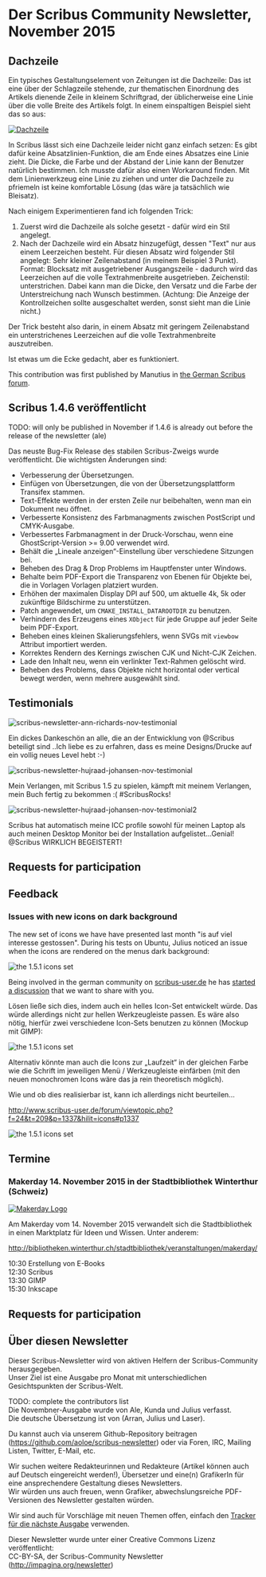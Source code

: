 # Der Scribus Community Newsletter, November 2015

## Dachzeile

Ein typisches Gestaltungselement von Zeitungen ist die Dachzeile: Das ist eine über der Schlagzeile stehende, zur thematischen Einordnung des Artikels dienende Zeile in kleinem Schriftgrad, der üblicherweise eine Linie über die volle Breite des Artikels folgt. In einem einspaltigen Beispiel sieht das so aus:

[![Dachzeile](images/dachzeile-preview.png)](images/dachzeile.png)

In Scribus lässt sich eine Dachzeile leider nicht ganz einfach setzen: Es gibt dafür keine Absatzlinien-Funktion, die am Ende eines Absatzes eine Linie zieht. Die Dicke, die Farbe und der Abstand der Linie kann der Benutzer natürlich bestimmen. Ich musste dafür also einen Workaround finden. Mit dem Linienwerkzeug eine Linie zu ziehen und unter die Dachzeile zu pfriemeln ist keine komfortable Lösung (das wäre ja tatsächlich wie Bleisatz).

Nach einigem Experimentieren fand ich folgenden Trick:

1. Zuerst wird die Dachzeile als solche gesetzt - dafür wird ein Stil angelegt.
2. Nach der Dachzeile wird ein Absatz hinzugefügt, dessen "Text" nur aus einem Leerzeichen besteht. Für diesen Absatz wird folgender Stil angelegt: Sehr kleiner Zeilenabstand (in meinem Beispiel 3 Punkt). Format: Blocksatz mit ausgetriebener Ausgangszeile - dadurch wird das Leerzeichen auf die volle Textrahmenbreite ausgetrieben. Zeichenstil: unterstrichen. Dabei kann man die Dicke, den Versatz und die Farbe der Unterstreichung nach Wunsch bestimmen. (Achtung: Die Anzeige der Kontrollzeichen sollte ausgeschaltet werden, sonst sieht man die Linie nicht.)

Der Trick besteht also darin, in einem Absatz mit geringem Zeilenabstand ein unterstrichenes Leerzeichen auf die volle Textrahmenbreite auszutreiben.

Ist etwas um die Ecke gedacht, aber es funktioniert.

This contribution was first published by Manutius in [the German Scribus forum](http://scribus-user.de/forum).

## Scribus 1.4.6 veröffentlicht

TODO: will only be published in November if 1.4.6 is already out before the release of the newsletter (ale)

Das neuste Bug-Fix Release des stabilen Scribus-Zweigs wurde veröffentlicht. Die wichtigsten Änderungen sind:

- Verbesserung der Übersetzungen.
- Einfügen von Übersetzungen, die von der Übersetzungsplattform Transifex stammen.
- Text-Effekte werden in der ersten Zeile nur beibehalten, wenn man ein Dokument neu öffnet.
- Verbesserte Konsistenz des Farbmanagments zwischen PostScript und CMYK-Ausgabe.
- Verbessertes Farbmanagment in der Druck-Vorschau, wenn eine GhostScript-Version >= 9.00 verwendet wird.
- Behält die „Lineale anzeigen“-Einstellung über verschiedene Sitzungen bei.
- Beheben des Drag & Drop Problems im Hauptfenster unter Windows.
- Behalte beim PDF-Export die Transparenz von Ebenen für Objekte bei, die in Vorlagen Vorlagen platziert wurden.
- Erhöhen der maximalen Display DPI auf 500, um aktuelle 4k, 5k oder zukünftige Bildschirme zu unterstützen.
- Patch angewendet, um `CMAKE_INSTALL_DATAROOTDIR` zu benutzen.
- Verhindern des Erzeugens eines `XObject` für jede Gruppe auf jeder Seite beim PDF-Export.
- Beheben eines kleinen Skalierungsfehlers, wenn SVGs mit `viewbow` Attribut importiert werden.
- Korrektes Rendern des Kernings zwischen CJK und Nicht-CJK Zeichen.
- Lade den Inhalt neu, wenn ein verlinkter Text-Rahmen gelöscht wird.
- Beheben des Problems, dass Objekte nicht horizontal oder vertical bewegt werden, wenn mehrere ausgewählt sind.

## Testimonials

![scribus-newsletter-ann-richards-nov-testimonial](images/testimonial-ann-richards.png)

Ein dickes Dankeschön an alle, die an der Entwicklung von @Scribus beteiligt sind ..Ich liebe es zu erfahren, dass es meine Designs/Drucke auf ein vollig neues Level hebt :-)

![scribus-newsletter-hujraad-johansen-nov-testimonial](images/testimonial-hujraad-johansen.png)

Mein Verlangen, mit Scribus 1.5 zu spielen, kämpft mit meinem Verlangen, mein Buch fertig zu bekommen :( #ScribusRocks!

![scribus-newsletter-hujraad-johansen-nov-testimonial2](images/testimonial-hujraad-johansen-2.png)

Scribus hat automatisch meine ICC profile sowohl für meinen Laptop als auch meinen Desktop Monitor bei der Installation aufgelistet...Genial! @Scribus WIRKLICH BEGEISTERT!

## Requests for participation

## Feedback

### Issues with new icons on dark background

The new set of icons we have have presented last month "is auf viel interesse gestossen". During his tests on Ubuntu, Julius noticed an issue when the icons are rendered on the menus dark background:

![the 1.5.1 icons set](images/feedbkack-icons-dark-menus.png)

Being involved in the german community on [scribus-user.de](http://scribus-user.de/forum/) he has [started a discussion](http://www.scribus-user.de/forum/viewtopic.php?f=24&t=209) that we want to share with you.

Lösen ließe sich dies, indem auch ein helles Icon-Set entwickelt würde. Das würde allerdings nicht zur hellen Werkzeugleiste passen. Es wäre also nötig, hierfür zwei verschiedene Icon-Sets benutzen zu können (Mockup mit GIMP):

![the 1.5.1 icons set](images/feedbkack-icons-sketch.png)


Alternativ könnte man auch die Icons zur „Laufzeit“ in der gleichen Farbe wie die Schrift im jeweiligen Menü / Werkzeugleiste einfärben (mit den neuen monochromen Icons wäre das ja rein theoretisch möglich).

Wie und ob dies realisierbar ist, kann ich allerdings nicht beurteilen...

<http://www.scribus-user.de/forum/viewtopic.php?f=24&t=209&p=1337&hilit=icons#p1337>


![the 1.5.1 icons set](images/feedbkack-icons-sketch.png)

## Termine

### Makerday 14. November 2015 in der Stadtbibliothek Winterthur (Schweiz)

[![Makerday Logo](images/event-makerday-winterthur.png)](http://bibliotheken.winterthur.ch/stadtbibliothek/veranstaltungen/makerday/)

Am Makerday vom 14. November 2015 verwandelt sich die Stadtbibliothek in einen Marktplatz für Ideen und Wissen. Unter anderem:

<http://bibliotheken.winterthur.ch/stadtbibliothek/veranstaltungen/makerday/>  

10:30 Erstellung von E-Books  
12:30 Scribus  
13:30 GIMP  
15:30 Inkscape


## Requests for participation

## Über diesen Newsletter

Dieser Scribus-Newsletter wird von aktiven Helfern der Scribus-Community herausgegeben.  
Unser Ziel ist eine Ausgabe pro Monat mit unterschiedlichen Gesichtspunkten der Scribus-Welt.

TODO: complete the contributors list  
Die Novembner-Ausgabe wurde von Ale, Kunda und Julius verfasst.  
Die deutsche Übersetzung ist von (Arran, Julius und Laser).

Du kannst auch via unserem Github-Repository beitragen (<https://github.com/aoloe/scribus-newsletter>) oder via Foren, IRC, Mailing Listen, Twitter, E-Mail, etc.

Wir suchen weitere Redakteurinnen und Redakteure (Artikel können auch auf Deutsch eingereicht werden!), Übersetzer und eine(n) GrafikerIn für eine ansprechendere Gestaltung dieses Newsletters.  
Wir würden uns auch freuen, wenn Grafiker, abwechslungsreiche PDF-Versionen des Newsletter gestalten würden.

Wir sind auch für Vorschläge mit neuen Themen offen, einfach den [Tracker für die nächste Ausgabe](https://github.com/aoloe/scribus-newsletter/issues/7) verwenden.

Dieser Newsletter wurde unter einer Creative Commons Lizenz veröffentlicht:  
CC-BY-SA, der Scribus-Community Newsletter (http://impagina.org/newsletter)
